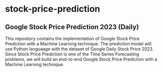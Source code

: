 # stock-price-prediction

## Google Stock Price Prediction 2023 (Daily)

This repository contains the implementation of Google Stock Price Prediction with a Machine Learning technique. The prediction model will use Python languaage with the dataset of Google Daily Stock Price 2023. Since Stock Price Prediction is one of the Time Series Forecasting problems, we will build an end-to-end Google Stock Price Prediction with a Machine Learning technique.

